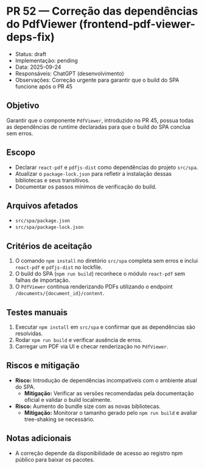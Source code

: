 # PR 52 — Correção das dependências do PdfViewer (frontend-pdf-viewer-deps-fix)

- Status: draft
- Implementação: pending
- Data: 2025-09-24
- Responsáveis: ChatGPT (desenvolvimento)
- Observações: Correção urgente para garantir que o build do SPA funcione após o PR 45

## Objetivo

Garantir que o componente `PdfViewer`, introduzido no PR 45, possua todas as dependências de runtime declaradas para que o build do SPA conclua sem erros.

## Escopo

- Declarar `react-pdf` e `pdfjs-dist` como dependências do projeto `src/spa`.
- Atualizar o `package-lock.json` para refletir a instalação dessas bibliotecas e seus transitivos.
- Documentar os passos mínimos de verificação do build.

## Arquivos afetados

- `src/spa/package.json`
- `src/spa/package-lock.json`

## Critérios de aceitação

1. O comando `npm install` no diretório `src/spa` completa sem erros e inclui `react-pdf` e `pdfjs-dist` no lockfile.
2. O build do SPA (`npm run build`) reconhece o módulo `react-pdf` sem falhas de importação.
3. O `PdfViewer` continua renderizando PDFs utilizando o endpoint `/documents/{document_id}/content`.

## Testes manuais

1. Executar `npm install` em `src/spa` e confirmar que as dependências são resolvidas.
2. Rodar `npm run build` e verificar ausência de erros.
3. Carregar um PDF via UI e checar renderização no `PdfViewer`.

## Riscos e mitigação

- **Risco:** Introdução de dependências incompatíveis com o ambiente atual do SPA.
  - **Mitigação:** Verificar as versões recomendadas pela documentação oficial e validar o build localmente.
- **Risco:** Aumento do bundle size com as novas bibliotecas.
  - **Mitigação:** Monitorar o tamanho gerado pelo `npm run build` e avaliar tree-shaking se necessário.

## Notas adicionais

- A correção depende da disponibilidade de acesso ao registro npm público para baixar os pacotes.
